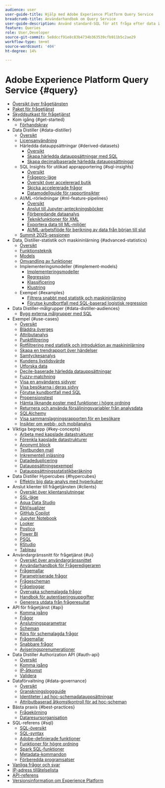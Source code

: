 ```yaml
---
audience: user
user-guide-title: Hjälp med Adobe Experience Platform Query Service
breadcrumb-title: Användarhandbok om Query Service
user-guide-description: Använd standard-SQL för att fråga efter data i datasjön i Experience Platform.
feature: Queries
role: User,Developer
source-git-commit: 5e8dccf91e8c83b4734b363539cfb911b5c2ae29
workflow-type: tm+mt
source-wordcount: '404'
ht-degree: 14%

---
```



# Adobe Experience Platform Query Service {#query}

- [Översikt över frågetjänsten](home.md)
- [Paket för frågetjänst](packaging.md)
- [Skyddsutkast för frågetjänst](guardrails.md)
- Kom igång {#get-started}
   - [Förhandskrav](get-started/prerequisites.md)
- Data Distiller {#data-distiller}
   - [Översikt](data-distiller/overview.md)
   - [Licensanvändning](data-distiller/license-usage.md)
   - Härledda datauppsättningar {#derived-datasets}
      - [Översikt](data-distiller/derived-datasets/overview.md)
      - [Skapa härledda datauppsättningar med SQL](data-distiller/derived-datasets/create-derived-datasets-with-sql.md)
      - [Skapa decimalbaserade härledda datauppsättningar](data-distiller/derived-datasets/decile-based-derived-attributes.md)
   - SQL Insights för utökad apprapportering {#sql-insights}
      - [Översikt](data-distiller/sql-insights/overview.md)
      - [Frågepro-läge](data-distiller/sql-insights/query-pro-mode.md)
      - [Översikt över accelererad butik](data-distiller/sql-insights/accelerated-store-overview.md)
      - [Skicka accelererade frågor](data-distiller/sql-insights/send-accelerated-queries.md)
      - [Datamodellguide för rapportinsikter](data-distiller/sql-insights/reporting-insights-data-model.md)
   - AI/ML-rörledningar {#ml-feature-pipelines}
      - [Översikt](data-distiller/ml-feature-pipelines/overview.md)
      - [Anslut till Jupyter-anteckningsböcker](data-distiller/ml-feature-pipelines/establish-connection.md)
      - [Förberedande dataanalys](data-distiller/ml-feature-pipelines/exploratory-analysis.md)
      - [Teknikfunktioner för XML](data-distiller/ml-feature-pipelines/feature-engineering.md)
      - [Exportera data till ML-miljöer](data-distiller/ml-feature-pipelines/export-data.md)
      - [AI/ML-arbetsflöde för berikning av data från början till slut](data-distiller/ml-feature-pipelines/end-to-end-notebook-workflow.md)
   - [Summit 2025-sessionen](data-distiller/top-tips-to-maximize-value.md)
- Data, Distiller-statistik och maskininlärning {#advanced-statistics}
   - [Översikt](advanced-statistics/overview.md)
   - [Funktionsteknik](advanced-statistics/feature-engineering.md)
   - [Models](advanced-statistics/models.md)
   - [Omvandling av funktioner](advanced-statistics/feature-transformation.md)
   - Implementeringsmodeller {#implement-models}
      - [Implementeringsmodeller](advanced-statistics/implement-models/implement-models.md)
      - [Regression](advanced-statistics/implement-models/regression.md)
      - [Klassificering](advanced-statistics/implement-models/classification.md)
      - [Klustring](advanced-statistics/implement-models/clustering.md)
   - Exempel {#examples}
      - [Filtrera snabbt med statistik och maskininlärning](advanced-statistics/examples/statistics-and-ml-bot-filtering.md)
      - [Förutse kundbortfall med SQL-baserad logistisk regression](advanced-statistics/examples/predict-customer-churn.md)
- Data Distiller-målgrupper {#data-distiller-audiences}
   - [Bygg externa målgrupper med SQL](data-distiller-audiences/overview.md)
- Exempel {#use-cases}
   - [Översikt](use-cases/overview.md)
   - [Bläddra överges](use-cases/abandoned-browse.md)
   - [Attributanalys](use-cases/attribution-analysis.md)
   - [Punktfiltrering](use-cases/bot-filtering.md)
   - [Rotfiltrering med statistik och introduktion av maskininlärning](use-cases/statistics-and-ml-bot-filtering-stub.md)
   - [Skapa en trendrapport över händelser](use-cases/trended-report-of-events.md)
   - [Samtyckesanalys](use-cases/consent-analysis.md)
   - [Kundens livstidsvärde](use-cases/customer-lifetime-value.md)
   - [Utforska data](./use-cases/data-exploration.md)
   - [Decile-baserade härledda datauppsättningar](use-cases/deciles-use-case.md)
   - [Fuzzy-matchning](use-cases/fuzzy-match.md)
   - [Visa en användares sidvyer](use-cases/list-visitor-sessions.md)
   - [Visa besökarna i deras sidvy](use-cases/visitors-by-number-of-page-views.md)
   - [Förutse kundbortfall med SQL](use-cases/predict-customer-churn-stub.md)
   - [Propensionstest](use-cases/propensity-score.md)
   - [Hämta liknande poster med funktioner i högre ordning](use-cases/retrieve-similar-records.md)
   - [Returnera och använda försäljningsvariabler från analysdata](use-cases/merchandising-variables.md)
   - [SQLAlchemy](use-cases/sqlalchemy.md)
   - [Visa sammanslagningsrapporten för en besökare](use-cases/roll-up-report-of-a-visitor.md)
   - [Insikter om webb- och mobilanalys](use-cases/analytics-insights.md)
- Viktiga begrepp {#key-concepts}
   - [Arbeta med kapslade datastrukturer](key-concepts/nested-data-structures.md)
   - [Förenkla kapslade datastrukturer](key-concepts/flatten-nested-data.md)
   - [Anonymt block](key-concepts/anonymous-block.md)
   - [Textbunden mall](key-concepts/inline-templates.md)
   - [Inkrementell inläsning](key-concepts/incremental-load.md)
   - [Datadeduplicering](key-concepts/deduplication.md)
   - [Datauppsättningsexempel](key-concepts/dataset-samples.md)
   - [Datauppsättningsstatistikberäkning](key-concepts/dataset-statistics.md)
- Data Distiller Hypercubes {#hypercubes}
   - [Effektiv big data-analys med hyperkuber](hypercubes/overview.md)
- Anslut klienter till frågetjänsten {#clients}
   - [Översikt över klientanslutningar](clients/overview.md)
   - [SSL-läge](./clients/ssl-modes.md)
   - [Aqua Data Studio](clients/aqua-data-studio.md)
   - [DbVisualizer](./clients/dbvisulaizer.md)
   - [GitHub Copilot](./clients/github-copilot.md)
   - [Jupyter Notebook](clients//jupyter-notebook.md)
   - [Looker](clients/looker.md)
   - [Postico](clients/postico.md)
   - [Power BI](clients/power-bi.md)
   - [PSQL](clients/psql.md)
   - [RStudio](clients/rstudio.md)
   - [Tableau](clients/tableau.md)
- Användargränssnitt för frågetjänst {#ui}
   - [Översikt över användargränssnittet](ui/overview.md)
   - [Användarhandbok för Frågeredigeraren](ui/user-guide.md)
   - [Frågemallar](ui/query-templates.md)
   - [Parametriserade frågor](ui/parameterized-queries.md)
   - [Frågescheman](ui/query-schedules.md)
   - [Frågeloggar](ui/query-logs.md)
   - [Övervaka schemalagda frågor](ui/monitor-queries.md)
   - [Handbok för autentiseringsuppgifter](ui/credentials.md)
   - [Generera utdata från frågeresultat](ui/create-datasets.md)
- API för frågetjänst {#api}
   - [Komma igång](api/getting-started.md)
   - [Frågor](api/queries.md)
   - [Anslutningsparametrar](api/connection-parameters.md)
   - [Scheman](api/scheduled-queries.md)
   - [Körs för schemalagda frågor](api/runs-scheduled-queries.md)
   - [Frågemallar](api/query-templates.md)
   - [Snabbare frågor](api/accelerated-queries.md)
   - [Aviseringsprenumerationer](api/alert-subscriptions.md)
- Data Distiller Authorization API {#auth-api}
   - [Översikt](auth-api/overview.md)
   - [Komma igång](auth-api/getting-started.md)
   - [IP-åtkomst](auth-api/ip-access.md)
   - [Validera](auth-api/validate.md)
- Dataförvaltning {#data-governance}
   - [Översikt](data-governance/overview.md)
   - [Granskningsloggguide](data-governance/audit-log-guide.md)
   - [Identiteter i ad hoc-schemadatauppsättningar](data-governance/ad-hoc-schema-identities.md)
   - [Attributbaserad åtkomstkontroll för ad hoc-scheman](./data-governance/ad-hoc-schema-labels.md)
- Bästa praxis {#best-practices}
   - [Frågekörning](best-practices/writing-queries.md)
   - [Dataresursorganisation](./best-practices/organize-data-assets.md)
- SQL-referens {#sql}
   - [SQL-översikt](sql/overview.md)
   - [SQL-syntax](sql/syntax.md)
   - [Adobe-definierade funktioner](sql/adobe-defined-functions.md)
   - [Funktioner för högre ordning](sql/higher-order-functions.md)
   - [Spark SQL-funktioner](sql/spark-sql-functions.md)
   - [Metadata-kommandon](sql/metadata.md)
   - [Förberedda programsatser](sql/prepared-statements.md)
- [Vanliga frågor och svar](troubleshooting-guide.md)
- [IP-adress tillåtelselista](ip-address-allowlist.md)
- [API-referens](https://www.adobe.io/experience-platform-apis/references/query-service/)
- [Versionsinformation om Experience Platform](https://experienceleague.adobe.com/en/docs/experience-platform/release-notes/latest)
